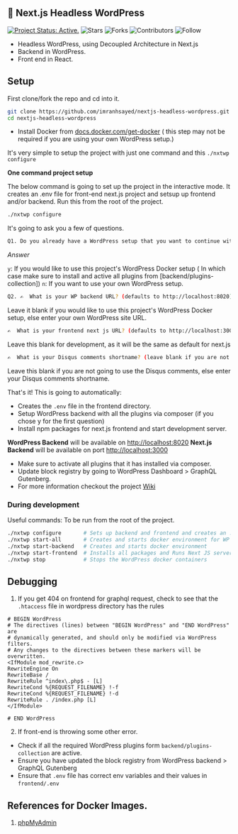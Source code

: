 ## 🎨 Next.js Headless WordPress
[![Project Status: Active.](https://www.repostatus.org/badges/latest/active.svg)](https://www.repostatus.org/#active)
![Stars](https://img.shields.io/github/stars/imranhsayed/nextjs-headless-wordpress?label=%E2%AD%90%20Stars)
![Forks](https://img.shields.io/github/forks/imranhsayed/nextjs-headless-wordpress?color=%23ff69b4)
![Contributors](https://img.shields.io/github/contributors/imranhsayed/nextjs-headless-wordpress?color=blue)
![Follow](https://img.shields.io/github/followers/imranhsayed?label=Please%20follow%20%20to%20support%20my%20work%20%F0%9F%99%8F&style=social)

- Headless WordPress, using Decoupled Architecture in Next.js
- Backend in WordPress.
- Front end in React.

## Setup

First clone/fork the repo and cd into it.

```bash
git clone https://github.com/imranhsayed/nextjs-headless-wordpress.git
cd nextjs-headless-wordpress
```

- Install Docker from [docs.docker.com/get-docker](https://docs.docker.com/get-docker/) ( this step may not be required if you are using your own WordPress setup.)

It's very simple to setup the project with just one command and this `./nxtwp configure`

**One command project setup**

The below command is going to set up the project in the interactive mode.
It creates an .env file for front-end next.js project and setsup up frontend and/or backend.
Run this from the root of the project.

```bash
./nxtwp configure
```
It's going to ask you a few of questions.

```bash
Q1. Do you already have a WordPress setup that you want to continue with? [y/n]:
```
*Answer*

`y`: If you would like to use this project's WordPress Docker setup ( In which case make sure to install and active all plugins from [backend/plugins-collection])
`n`: If you want to use your own WordPress setup.

```bash
Q2. ✍️  What is your WP backend URL? (defaults to http://localhost:8020): 
```
Leave it blank if you would like to use this project's WordPress Docker setup,
else enter your own WordPress site URL.

```bash
✍️  What is your frontend next js URL? (defaults to http://localhost:3000):
```
Leave this blank for development, as it will be the same as default for next.js

```bash
✍️  What is your Disqus comments shortname? (leave blank if you are not using): 
```

Leave this blank if you are not going to use the Disqus comments, else enter your Disqus comments shortname.

That's it!
This is going to automatically:
- Creates the `.env` file in the frontend directory.
- Setup WordPress backend with all the plugins via composer (if you chose y for the first question)
- Install npm packages for next.js frontend and start development server.

**WordPress Backend** will be available on [http://localhost:8020](http://localhost:8020)
**Next.js Backend** will be available on port [http://localhost:3000](http://localhost:3000)
 
* Make sure to activate all plugins that it has installed via composer.
* Update block registry by going to WordPress Dashboard > GraphQL Gutenberg. 
* For more information checkout the project [Wiki](https://github.com/imranhsayed/nextjs-headless-wordpress/wiki/)

### During development

Useful commands:
To be run from the root of the project.

```bash
./nxtwp configure       # Sets up backend and frontend and creates an .env file
./nxtwp start-all       # Creates and starts docker environment for WP and runs Next JS server
./nxtwp start-backend   # Creates and starts docker environment
./nxtwp start-frontend  # Installs all packages and Runs Next JS server
./nxtwp stop            # Stops the WordPress docker containers
```

## Debugging

1. If you get 404 on frontend for graphql request, check to see that the `.htaccess` file in wordpress directory has the rules

```shell script
# BEGIN WordPress
# The directives (lines) between "BEGIN WordPress" and "END WordPress" are
# dynamically generated, and should only be modified via WordPress filters.
# Any changes to the directives between these markers will be overwritten.
<IfModule mod_rewrite.c>
RewriteEngine On
RewriteBase /
RewriteRule ^index\.php$ - [L]
RewriteCond %{REQUEST_FILENAME} !-f
RewriteCond %{REQUEST_FILENAME} !-d
RewriteRule . /index.php [L]
</IfModule>

# END WordPress
```

2. If front-end is throwing some other error.

- Check if all the required WordPress plugins form `backend/plugins-collection` are active.
- Ensure you have updated the block registry from WordPress backend > GraphQL Gutenberg 
- Ensure that `.env` file has correct env variables and their values in `frontend/.env`

## References for Docker Images.

1. [phpMyAdmin](https://github.com/fuadajip/dockercompose-mysql-phpmyadmin/blob/master/docker-compose.yml)

